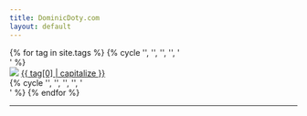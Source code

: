 ```yaml
---
title: DominicDoty.com
layout: default
---
```


<div class="row">
{% for tag in site.tags %}
      {% cycle '', '', '', '', '<div class="column">' %}
      <div class="image-box">
      <a href="/tags/{{ tag[0] }}"><img src="{{site.url}}/images/{{tag[0]}}/cover.JPG"></a>
      <a href="/tags/{{ tag[0] }}">{{ tag[0] | capitalize }}</a>
      </div>
      {% cycle '', '', '', '', '</div>' %}
{% endfor %}
</div>

<hr>